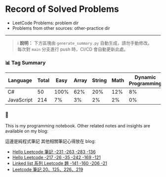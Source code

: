 # Record of Solved Problems

- LeetCode Problems: problem dir
- Problems from other sources: other-practice dir

---

> ℹ️ **說明：** 下方區塊由 `generate_summary.py` 自動生成，請勿手動修改。  
> 每次對 `main` 分支進行 push 時，CI/CD 會自動更新此處。

<!-- summary:start -->
### 📊 Tag Summary

| Language | Total | Easy | Array | String | Math | Dynamic Programming | Linked List | Hash Table |
|---|---|---|---|---|---|---|---|---|
| C# | 50 | 100% | 62% | 20% | 12% | 8% | 2% | 20% |
| JavaScript | 214 | 7% | 3% | 2% | 2% | 0% | 0% | 1% |
<!-- summary:end -->

### 🧠 

This is my programming notebook.
Other related notes and insights are available on my blog:

這邊是純程式筆記
其他相關筆記心得放在 blog:

- [Hello Leetcode 筆記 -231 -263 -283 -136](https://vanessa7591.medium.com/hello-leetcode-%E7%AD%86%E8%A8%98-1-dc72cf677200)
- [Hello Leetcode -217 -26 -35 -242 -169 -121](https://vanessa7591.medium.com/hello-leetcode-217-26-35-242-169-121-1087769420f4)
- [Linked list 系列 Leetcode 題 -141 -160 -206 -21](https://vanessa7591.medium.com/linked-list%E7%B3%BB%E5%88%97-leetcode-%E9%A1%8C-2e62e84effd2)
- [Leetcode 筆記 20、125、226、219](https://vanessa7591.medium.com/leetcode-%E5%88%B7%E9%A1%8C%E7%AD%86%E8%A8%98-5353934d136a)

